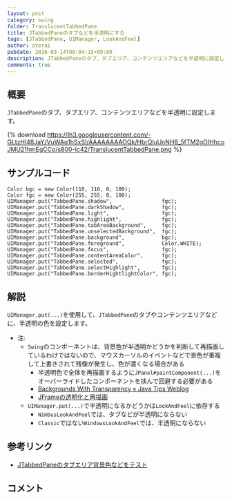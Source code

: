 ```yaml
---
layout: post
category: swing
folder: TranslucentTabbedPane
title: JTabbedPaneのタブなどを半透明にする
tags: [JTabbedPane, UIManager, LookAndFeel]
author: aterai
pubdate: 2016-03-14T00:04:15+09:00
description: JTabbedPaneのタブ、タブエリア、コンテンツエリアなどを半透明に設定します。
comments: true
---
```

## 概要
`JTabbedPane`のタブ、タブエリア、コンテンツエリアなどを半透明に設定します。

{% download https://lh3.googleusercontent.com/-GLtzHl48JaY/VuWAq1hSxSI/AAAAAAAAOQk/HbrQluUnNH8_5fTM2gOIHhcoJMU21hmEgCCo/s800-Ic42/TranslucentTabbedPane.png %}

## サンプルコード
<pre class="prettyprint"><code>Color bgc = new Color(110, 110, 0, 100);
Color fgc = new Color(255, 255, 0, 100);
UIManager.put("TabbedPane.shadow",                fgc);
UIManager.put("TabbedPane.darkShadow",            fgc);
UIManager.put("TabbedPane.light",                 fgc);
UIManager.put("TabbedPane.highlight",             fgc);
UIManager.put("TabbedPane.tabAreaBackground",     fgc);
UIManager.put("TabbedPane.unselectedBackground",  fgc);
UIManager.put("TabbedPane.background",            bgc);
UIManager.put("TabbedPane.foreground",            Color.WHITE);
UIManager.put("TabbedPane.focus",                 fgc);
UIManager.put("TabbedPane.contentAreaColor",      fgc);
UIManager.put("TabbedPane.selected",              fgc);
UIManager.put("TabbedPane.selectHighlight",       fgc);
UIManager.put("TabbedPane.borderHightlightColor", fgc);
</code></pre>

## 解説
`UIManager.put(...)`を使用して、`JTabbedPane`のタブやコンテンツエリアなどに、半透明の色を設定します。

- 注:
    - `Swing`のコンポーネントは、背景色が半透明かどうかを判断して再描画しているわけではないので、マウスカーソルのイベントなどで景色が重複して上書きされて残像が発生し、色が濃くなる場合がある
        - 半透明色で全体を再描画するように`JPanel#paintComponent(...)`をオーバーライドしたコンポーネントを挟んで回避する必要がある
        - [Backgrounds With Transparency « Java Tips Weblog](https://tips4java.wordpress.com/2009/05/31/backgrounds-with-transparency/)
        - [JFrameの透明化と再描画](http://ateraimemo.com/Swing/TranslucentFrameRepaint.html)
    - `UIManager.put(...)`で半透明になるかどうかは`LookAndFeel`に依存する
        - `NimbusLookAndFeel`では、タブなどが半透明にならない
        - `Classic`ではない`WindowsLookAndFeel`では、半透明にならない

<!-- dummy comment line for breaking list -->

## 参考リンク
- [JTabbedPaneのタブエリア背景色などをテスト](http://ateraimemo.com/Swing/TabAreaBackground.html)

<!-- dummy comment line for breaking list -->

## コメント

